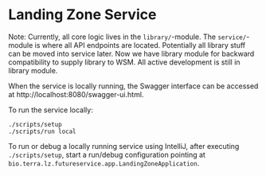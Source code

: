 # Landing Zone Service

Note: Currently, all core logic lives in the `library/`-module. The `service/`-module is where all API endpoints are located.
Potentially all library stuff can be moved into service later. Now we have library module for backward compatibility
to supply library to WSM. All active development is still in library module.

When the service is locally running, the Swagger interface can be accessed at http://localhost:8080/swagger-ui.html.

To run the service locally:
```shell
./scripts/setup 
./scripts/run local
```

To run or debug a locally running service using IntelliJ, after executing `./scripts/setup`, start a run/debug
configuration pointing at `bio.terra.lz.futureservice.app.LandingZoneApplication`.
